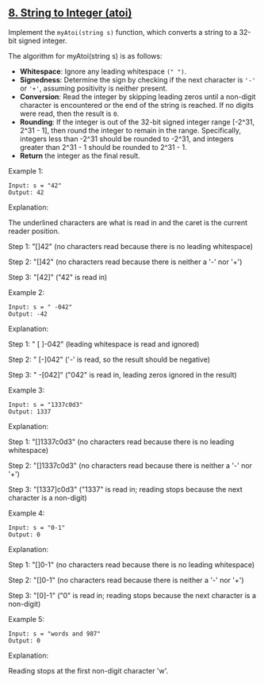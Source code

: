 ## [8. String to Integer (atoi)](https://leetcode.com/problems/string-to-integer-atoi/description/)
Implement the `myAtoi(string s)` function, which converts a string to a 32-bit signed integer.

The algorithm for myAtoi(string s) is as follows:
- **Whitespace**: Ignore any leading whitespace `(" ")`.
- **Signedness**: Determine the sign by checking if the next character is `'-'` or `'+'`, assuming positivity is neither present.
- **Conversion**: Read the integer by skipping leading zeros until a non-digit character is encountered or the end of the string is reached. If no digits were read, then the result is `0`.
- **Rounding**: If the integer is out of the 32-bit signed integer range [-2^31, 2^31 - 1], then round the integer to remain in the range. Specifically, integers less than -2^31 should be rounded to -2^31, and integers greater than 2^31 - 1 should be rounded to 2^31 - 1.
- **Return** the integer as the final result.

Example 1:
```
Input: s = "42"
Output: 42
```
Explanation:

The underlined characters are what is read in and the caret is the current reader position.

Step 1: "[]42" (no characters read because there is no leading whitespace)
         
Step 2: "[]42" (no characters read because there is neither a '-' nor '+')
         
Step 3: "[42]" ("42" is read in)
           
Example 2:
```
Input: s = " -042"
Output: -42
```
Explanation:

Step 1: " [  ]-042" (leading whitespace is read and ignored)
           
Step 2: "   [-]042" ('-' is read, so the result should be negative)
            
Step 3: "   -[042]" ("042" is read in, leading zeros ignored in the result)
              
Example 3:
```
Input: s = "1337c0d3"
Output: 1337
```
Explanation:

Step 1: "[]1337c0d3" (no characters read because there is no leading whitespace)
        
Step 2: "[]1337c0d3" (no characters read because there is neither a '-' nor '+')
        
Step 3: "[1337]c0d3" ("1337" is read in; reading stops because the next character is a non-digit)
           
Example 4:
```
Input: s = "0-1"
Output: 0
```
Explanation:

Step 1: "[]0-1" (no characters read because there is no leading whitespace)

Step 2: "[]0-1" (no characters read because there is neither a '-' nor '+')

Step 3: "[0]-1" ("0" is read in; reading stops because the next character is a non-digit)

Example 5:
```
Input: s = "words and 987"
Output: 0
```
Explanation:

Reading stops at the first non-digit character 'w'.
